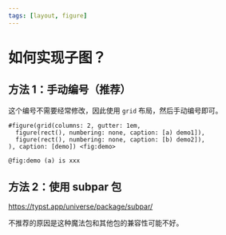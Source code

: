 ```yaml
---
tags: [layout, figure]
---
```

# 如何实现子图？

## 方法 1：手动编号（推荐）

这个编号不需要经常修改，因此使用 `grid` 布局，然后手动编号即可。

```typst
#figure(grid(columns: 2, gutter: 1em,
  figure(rect(), numbering: none, caption: [a) demo1]),
  figure(rect(), numbering: none, caption: [b) demo2]),
), caption: [demo]) <fig:demo>

@fig:demo (a) is xxx
```

## 方法 2：使用 subpar 包

https://typst.app/universe/package/subpar/

不推荐的原因是这种魔法包和其他包的兼容性可能不好。
